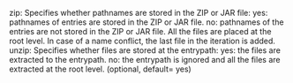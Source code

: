 zip: Specifies whether pathnames are stored in the ZIP or JAR file:
            yes: pathnames of entries are stored in the ZIP or JAR file.
            no: pathnames of the entries are not stored in the ZIP or JAR file.
            All the files are placed at the root level. In case of a name conflict,
            the last file in the iteration is added.
            unzip: Specifies whether files are stored at the entrypath:
            yes: the files are extracted to the entrypath.
            no: the entrypath is ignored and all the files are extracted
            at the root level. (optional, default= yes)